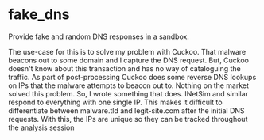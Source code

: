 # fake_dns
Provide fake and random DNS responses in a sandbox.

The use-case for this is to solve my problem with Cuckoo.  That malware beacons out to some domain and I capture the DNS request.  But, Cuckoo doesn't know about this transaction and has no way of cataloguing the traffic.  As part of post-processing Cuckoo does some reverse DNS lookups on IPs that the malware attempts to beacon out to.  Nothing on the market solved this problem.  So, I wrote something that does.  INetSim and similar respond to everything with one single IP.  This makes it difficult to differentiate between malware.tld and legit-site.com after the initial DNS requests.  With this, the IPs are unique so they can be tracked throughout the analysis session
